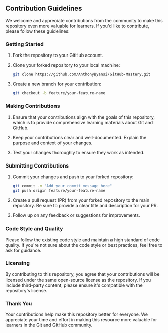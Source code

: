 ## Contribution Guidelines

We welcome and appreciate contributions from the community to make this repository even more valuable for learners. If you'd like to contribute, please follow these guidelines:

### Getting Started

1. Fork the repository to your GitHub account.

2. Clone your forked repository to your local machine:

   ```bash
   git clone https://github.com/AnthonyByansi/GitHub-Mastery.git
   ```

3. Create a new branch for your contribution:

   ```bash
   git checkout -b feature/your-feature-name
   ```

### Making Contributions

1. Ensure that your contributions align with the goals of this repository, which is to provide comprehensive learning materials about Git and GitHub.

2. Keep your contributions clear and well-documented. Explain the purpose and context of your changes.

3. Test your changes thoroughly to ensure they work as intended.

### Submitting Contributions

1. Commit your changes and push to your forked repository:

   ```bash
   git commit -m "Add your commit message here"
   git push origin feature/your-feature-name
   ```

2. Create a pull request (PR) from your forked repository to the main repository. Be sure to provide a clear title and description for your PR.

3. Follow up on any feedback or suggestions for improvements.

### Code Style and Quality

Please follow the existing code style and maintain a high standard of code quality. If you're not sure about the code style or best practices, feel free to ask for guidance.

### Licensing

By contributing to this repository, you agree that your contributions will be licensed under the same open-source license as the repository. If you include third-party content, please ensure it's compatible with the repository's license.

### Thank You

Your contributions help make this repository better for everyone. We appreciate your time and effort in making this resource more valuable for learners in the Git and GitHub community.
